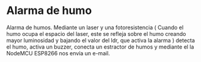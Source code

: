 # Alarma de humo
Alarma de humos. Mediante un laser y una fotoresistencia ( Cuando el humo ocupa el espacio del laser, este se refleja sobre el humo creando mayor luminosidad y bajando el valor del ldr, que activa la alarma ) detecta el humo, activa un buzzer, conecta un estractor de humos y mediante el la NodeMCU ESP8266 nos envía un e-mail.
